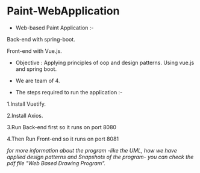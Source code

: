 # Paint-WebApplication
- Web-based Paint Application :-

Back-end with spring-boot. 

Front-end with Vue.js.

- Objective : Applying principles of oop and design patterns. Using vue.js and spring boot.
- We are team of 4.


- The steps required to run the application :-

1.Install Vuetify.

2.Install Axios.

3.Run Back-end first so it runs on port 8080

4.Then Run Front-end so it runs on port 8081

*for more information about the program -like the UML, how we have applied design patterns and Snapshots of the program- you can check the pdf file "Web Based Drawing Program".*
